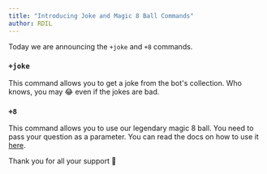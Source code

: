 ```yaml
---
title: "Introducing Joke and Magic 8 Ball Commands"
author: RDIL
---
```


Today we are announcing the `+joke` and `+8` commands.

### `+joke`

This command allows you to get a joke from the bot's collection. Who knows, you may :joy: even if the jokes are bad.

### `+8`

This command allows you to use our legendary magic 8 ball. You need to pass your question as a parameter.
You can read the docs on how to use it [here](../commands.md#fun).

Thank you for all your support :pray:
